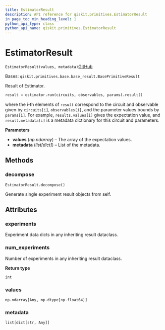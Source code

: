 ```yaml
---
title: EstimatorResult
description: API reference for qiskit.primitives.EstimatorResult
in_page_toc_min_heading_level: 1
python_api_type: class
python_api_name: qiskit.primitives.EstimatorResult
---
```


# EstimatorResult

<span id="qiskit.primitives.EstimatorResult" />

`EstimatorResult(values, metadata)`[GitHub](https://github.com/qiskit/qiskit/tree/stable/0.39/qiskit/primitives/base/estimator_result.py "view source code")

Bases: `qiskit.primitives.base.base_result.BasePrimitiveResult`

Result of Estimator.

```python
result = estimator.run(circuits, observables, params).result()
```

where the i-th elements of `result` correspond to the circuit and observable given by `circuits[i]`, `observables[i]`, and the parameter values bounds by `params[i]`. For example, `results.values[i]` gives the expectation value, and `result.metadata[i]` is a metadata dictionary for this circuit and parameters.

**Parameters**

*   **values** (*np.ndarray*) – The array of the expectation values.
*   **metadata** (*list\[dict]*) – List of the metadata.

## Methods

### decompose

<span id="qiskit.primitives.EstimatorResult.decompose" />

`EstimatorResult.decompose()`

Generate single experiment result objects from self.

## Attributes

<span id="qiskit.primitives.EstimatorResult.experiments" />

### experiments

Experiment data dicts in any inheriting result dataclass.

<span id="qiskit.primitives.EstimatorResult.num_experiments" />

### num\_experiments

Number of experiments in any inheriting result dataclass.

**Return type**

`int`

<span id="qiskit.primitives.EstimatorResult.values" />

### values

`np.ndarray[Any, np.dtype[np.float64]]`

<span id="qiskit.primitives.EstimatorResult.metadata" />

### metadata

`list[dict[str, Any]]`

